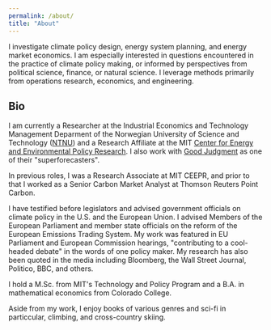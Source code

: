 ```yaml
---
permalink: /about/
title: "About"
---
```

I investigate climate policy design, energy system planning, and energy market economics. I am especially interested in questions encountered in the practice of climate policy making, or informed by perspectives from political science, finance, or natural science. I leverage methods primarily from operations research, economics, and engineering. 

## Bio

I am currently a Researcher at the Industrial Economics and Technology Management Deparment of the Norwegian University of Science and Technology ([NTNU](https://www.ntnu.edu/iot/bedok#/view/about)) and a Research Affiliate at the MIT [Center for Energy and Environmental Policy Research](https://ceepr.mit.edu/people/dimanchev-emil/). I also work with [Good Judgment](https://goodjudgment.com) as one of their "superforecasters". 

In previous roles, I was a Research Associate at MIT CEEPR, and prior to that I worked as a Senior Carbon Market Analyst at Thomson Reuters Point Carbon.

I have testified before legislators and advised government officials on climate policy in the U.S. and the European Union. I advised Members of the European Parliament and member state officials on the reform of the European Emissions Trading System. My work was featured in EU Parliament and European Commission hearings, "contributing to a cool-headed debate" in the words of one policy maker. My research has also been quoted in the media including Bloomberg, the Wall Street Journal, Politico, BBC, and others.

I hold a M.Sc. from MIT's Technology and Policy Program and a B.A. in mathematical economics from Colorado College.

Aside from my work, I enjoy books of various genres and sci-fi in particcular, climbing, and cross-country skiing.
